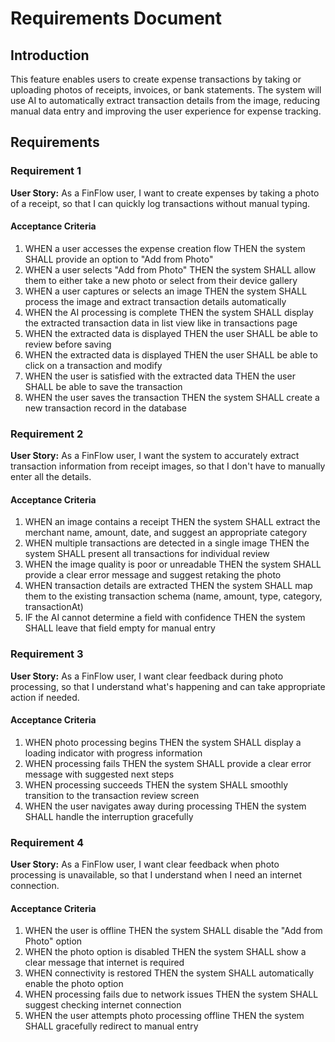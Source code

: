 # Requirements Document

## Introduction

This feature enables users to create expense transactions by taking or uploading photos of receipts, invoices, or bank statements. The system will use AI to automatically extract transaction details from the image, reducing manual data entry and improving the user experience for expense tracking.

## Requirements

### Requirement 1

**User Story:** As a FinFlow user, I want to create expenses by taking a photo of a receipt, so that I can quickly log transactions without manual typing.

#### Acceptance Criteria

1. WHEN a user accesses the expense creation flow THEN the system SHALL provide an option to "Add from Photo"
2. WHEN a user selects "Add from Photo" THEN the system SHALL allow them to either take a new photo or select from their device gallery
3. WHEN a user captures or selects an image THEN the system SHALL process the image and extract transaction details automatically
4. WHEN the AI processing is complete THEN the system SHALL display the extracted transaction data in list view like in transactions page
5. WHEN the extracted data is displayed THEN the user SHALL be able to review before saving
6. WHEN the extracted data is displayed THEN the user SHALL be able to click on a transaction and modify
7. WHEN the user is satisfied with the extracted data THEN the user SHALL be able to save the transaction
8. WHEN the user saves the transaction THEN the system SHALL create a new transaction record in the database


### Requirement 2

**User Story:** As a FinFlow user, I want the system to accurately extract transaction information from receipt images, so that I don't have to manually enter all the details.

#### Acceptance Criteria

1. WHEN an image contains a receipt THEN the system SHALL extract the merchant name, amount, date, and suggest an appropriate category
2. WHEN multiple transactions are detected in a single image THEN the system SHALL present all transactions for individual review
3. WHEN the image quality is poor or unreadable THEN the system SHALL provide a clear error message and suggest retaking the photo
4. WHEN transaction details are extracted THEN the system SHALL map them to the existing transaction schema (name, amount, type, category, transactionAt)
5. IF the AI cannot determine a field with confidence THEN the system SHALL leave that field empty for manual entry

### Requirement 3

**User Story:** As a FinFlow user, I want clear feedback during photo processing, so that I understand what's happening and can take appropriate action if needed.

#### Acceptance Criteria

1. WHEN photo processing begins THEN the system SHALL display a loading indicator with progress information
2. WHEN processing fails THEN the system SHALL provide a clear error message with suggested next steps
3. WHEN processing succeeds THEN the system SHALL smoothly transition to the transaction review screen
4. WHEN the user navigates away during processing THEN the system SHALL handle the interruption gracefully

### Requirement 4

**User Story:** As a FinFlow user, I want clear feedback when photo processing is unavailable, so that I understand when I need an internet connection.

#### Acceptance Criteria

1. WHEN the user is offline THEN the system SHALL disable the "Add from Photo" option
2. WHEN the photo option is disabled THEN the system SHALL show a clear message that internet is required
3. WHEN connectivity is restored THEN the system SHALL automatically enable the photo option
4. WHEN processing fails due to network issues THEN the system SHALL suggest checking internet connection
5. WHEN the user attempts photo processing offline THEN the system SHALL gracefully redirect to manual entry